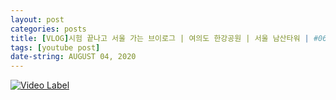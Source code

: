 ```yaml
---
layout: post
categories: posts
title: [VLOG]시험 끝나고 서울 가는 브이로그 | 여의도 한강공원 | 서울 남산타워 | #06년생 | #서울브이로그
tags: [youtube post]
date-string: AUGUST 04, 2020
---
```


[![Video Label](http://img.youtube.com/vi/7KczbJCr46E/0.jpg)](https://youtu.be/7KczbJCr46E)
